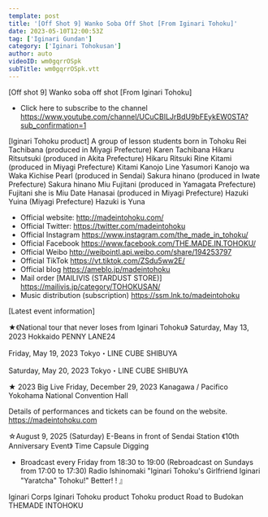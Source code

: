 ```yaml
---
template: post
title: '[Off Shot 9] Wanko Soba Off Shot [From Iginari Tohoku]'
date: 2023-05-10T12:00:53Z
tag: ['Iginari Gundan']
category: ['Iginari Tohokusan']
author: auto 
videoID: wm0gqrrOSpk
subTitle: wm0gqrrOSpk.vtt
---
```

[Off shot 9] Wanko soba off shot [From Iginari Tohoku]


- Click here to subscribe to the channel
https://www.youtube.com/channel/UCuCBILJrBdU9bFEykEW0STA?sub_confirmation=1


[Iginari Tohoku product]
A group of lesson students born in Tohoku
Rei Tachibana (produced in Miyagi Prefecture) Karen Tachibana
Hikaru Ritsutsuki (produced in Akita Prefecture) Hikaru Ritsuki
Rine Kitami (produced in Miyagi Prefecture) Kitami Kanojo Line
Yasumori Kanojo wa Waka
Kichise Pearl (produced in Sendai)
Sakura hinano (produced in Iwate Prefecture) Sakura hinano
Miu Fujitani (produced in Yamagata Prefecture) Fujitani she is Miu
Date Hanasai (produced in Miyagi Prefecture)
Hazuki Yuina (Miyagi Prefecture) Hazuki is Yuna

- Official website: http://madeintohoku.com/
- Official Twitter: https://twitter.com/madeintohoku
- Official Instagram https://www.instagram.com/the_made_in_tohoku/
- Official Facebook https://www.facebook.com/THE.MADE.IN.TOHOKU/
- Official Weibo http://weibointl.api.weibo.com/share/194253797
- Official TikTok https://vt.tiktok.com/ZSdu5ww2E/
- Official blog https://ameblo.jp/madeintohoku
- Mail order [MAILIVIS (STARDUST STORE)] https://mailivis.jp/category/TOHOKUSAN/
- Music distribution (subscription) https://ssm.lnk.to/madeintohoku


[Latest event information]

★《National tour that never loses from Iginari Tohoku》
Saturday, May 13, 2023
Hokkaido PENNY LANE24

Friday, May 19, 2023
Tokyo・LINE CUBE SHIBUYA

Saturday, May 20, 2023
Tokyo・LINE CUBE SHIBUYA

★ 2023 Big Live
Friday, December 29, 2023
Kanagawa / Pacifico Yokohama National Convention Hall

Details of performances and tickets can be found on the website.
https://madeintohoku.com

☆August 9, 2025 (Saturday) E-Beans in front of Sendai Station
《10th Anniversary Event》 Time Capsule Digging

 
- Broadcast every Friday from 18:30 to 19:00 (Rebroadcast on Sundays from 17:00 to 17:30)
Radio Ishinomaki "Iginari Tohoku's Girlfriend Iginari "Yaratcha" Tohoku!" Better! ! 』

Iginari Corps
Iginari Tohoku product
Tohoku product
Road to Budokan
THEMADE INTOHOKU